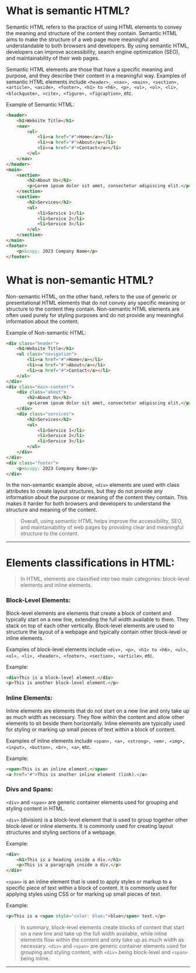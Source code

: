 # What is semantic HTML?

Semantic HTML refers to the practice of using HTML elements to convey the meaning and structure of the content they contain. Semantic HTML aims to make the structure of a web page more meaningful and understandable to both browsers and developers. By using semantic HTML, developers can improve accessibility, search engine optimization (SEO), and maintainability of their web pages.

Semantic HTML elements are those that have a specific meaning and purpose, and they describe their content in a meaningful way. Examples of semantic HTML elements include `<header>, <nav>, <main>, <section>, <article>, <aside>, <footer>, <h1> to <h6>, <p>, <ul>, <ol>, <li>, <blockquote>, <cite>, <figure>, <figcaption>`, etc.

Example of Semantic HTML:
```html
<header>
    <h1>Website Title</h1>
    <nav>
        <ul>
            <li><a href="#">Home</a></li>
            <li><a href="#">About</a></li>
            <li><a href="#">Contact</a></li>
        </ul>
    </nav>
</header>
<main>
    <section>
        <h2>About Us</h2>
        <p>Lorem ipsum dolor sit amet, consectetur adipiscing elit.</p>
    </section>
    <section>
        <h2>Services</h2>
        <ul>
            <li>Service 1</li>
            <li>Service 2</li>
            <li>Service 3</li>
        </ul>
    </section>
</main>
<footer>
    <p>&copy; 2023 Company Name</p>
</footer>
```

# What is non-semantic HTML?

Non-semantic HTML, on the other hand, refers to the use of generic or presentational HTML elements that do not convey any specific meaning or structure to the content they contain. Non-semantic HTML elements are often used purely for styling purposes and do not provide any meaningful information about the content.

Example of Non-semantic HTML:
```html
<div class="header">
    <h1>Website Title</h1>
    <ul class="navigation">
        <li><a href="#">Home</a></li>
        <li><a href="#">About</a></li>
        <li><a href="#">Contact</a></li>
    </ul>
</div>
<div class="main-content">
    <div class="about">
        <h2>About Us</h2>
        <p>Lorem ipsum dolor sit amet, consectetur adipiscing elit.</p>
    </div>
    <div class="services">
        <h2>Services</h2>
        <ul>
            <li>Service 1</li>
            <li>Service 2</li>
            <li>Service 3</li>
        </ul>
    </div>
</div>
<div class="footer">
    <p>&copy; 2023 Company Name</p>
</div>
```

In the non-semantic example above, `<div>` elements are used with class attributes to create layout structures, but they do not provide any information about the purpose or meaning of the content they contain. This makes it harder for both browsers and developers to understand the structure and meaning of the content.

> Overall, using semantic HTML helps improve the accessibility, SEO, and maintainability of web pages by providing clear and meaningful structure to the content.

---

# Elements classifications in HTML:

> In HTML, elements are classified into two main categories: block-level elements and inline elements.

### Block-Level Elements:

Block-level elements are elements that create a block of content and typically start on a new line, extending the full width available to them. They stack on top of each other vertically. Block-level elements are used to structure the layout of a webpage and typically contain other block-level or inline elements.

Examples of block-level elements include `<div>, <p>, <h1> to <h6>, <ul>, <ol>, <li>, <header>, <footer>, <section>, <article>`, etc.

Example:
```html
<div>This is a block-level element.</div>
<p>This is another block-level element.</p>
```

### Inline Elements:

Inline elements are elements that do not start on a new line and only take up as much width as necessary. They flow within the content and allow other elements to sit beside them horizontally. Inline elements are typically used for styling or marking up small pieces of text within a block of content.

Examples of inline elements include `<span>, <a>, <strong>, <em>, <img>, <input>, <button>, <br>, <a>`, etc.

Example:
```html
<span>This is an inline element.</span>
<a href="#">This is another inline element (link).</a>
```

### Divs and Spans:

`<div>` and `<span>` are generic container elements used for grouping and styling content in HTML.

`<div>` (division) is a block-level element that is used to group together other block-level or inline elements. It is commonly used for creating layout structures and styling sections of a webpage.

Example:
```html
<div>
    <h1>This is a heading inside a div.</h1>
    <p>This is a paragraph inside a div.</p>
</div>
```

`<span>` is an inline element that is used to apply styles or markup to a specific piece of text within a block of content. It is commonly used for applying styles using CSS or for marking up small pieces of text.

Example:
```html
<p>This is a <span style="color: blue;">blue</span> text.</p>
```

> In summary, block-level elements create blocks of content that start on a new line and take up the full width available, while inline elements flow within the content and only take up as much width as necessary. `<div>` and `<span>` are generic container elements used for grouping and styling content, with `<div>` being block-level and `<span>` being inline.

---
